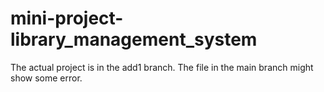 # mini-project-library_management_system
The actual project is in the add1 branch. The file in the main branch might show some error.
